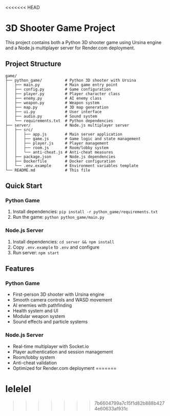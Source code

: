 <<<<<<< HEAD
# 3D Shooter Game Project

This project contains both a Python 3D shooter game using Ursina engine and a Node.js multiplayer server for Render.com deployment.

## Project Structure

```
game/
├── python_game/          # Python 3D shooter with Ursina
│   ├── main.py           # Main game entry point
│   ├── config.py         # Game configuration
│   ├── player.py         # Player character class
│   ├── enemy.py          # AI enemy class
│   ├── weapon.py         # Weapon system
│   ├── map.py            # 3D map generation
│   ├── ui.py             # User interface
│   ├── audio.py          # Sound system
│   └── requirements.txt  # Python dependencies
├── server/               # Node.js multiplayer server
│   ├── src/
│   │   ├── app.js        # Main server application
│   │   ├── game.js       # Game logic and state management
│   │   ├── player.js     # Player management
│   │   ├── room.js       # Room/lobby system
│   │   └── anti-cheat.js # Anti-cheat measures
│   ├── package.json      # Node.js dependencies
│   ├── Dockerfile        # Docker configuration
│   └── .env.example      # Environment variables template
└── README.md             # This file
```

## Quick Start

### Python Game
1. Install dependencies: `pip install -r python_game/requirements.txt`
2. Run the game: `python python_game/main.py`

### Node.js Server
1. Install dependencies: `cd server && npm install`
2. Copy `.env.example` to `.env` and configure
3. Run server: `npm start`

## Features

### Python Game
- First-person 3D shooter with Ursina engine
- Smooth camera controls and WASD movement
- AI enemies with pathfinding
- Health system and UI
- Modular weapon system
- Sound effects and particle systems

### Node.js Server
- Real-time multiplayer with Socket.io
- Player authentication and session management
- Room/lobby system
- Anti-cheat validation
- Optimized for Render.com deployment
=======
# lelelel
>>>>>>> 7b6604799a7c15f1d82b888b4274e60633af931c
